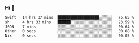 ### Hi 👋

<!--START_SECTION:waka-->

```txt
Swift   14 hrs 37 mins  ███████████████████░░░░░░   75.65 %
sh      4 hrs 33 mins   ██████░░░░░░░░░░░░░░░░░░░   23.59 %
JSON    7 mins          ░░░░░░░░░░░░░░░░░░░░░░░░░   00.64 %
Other   0 secs          ░░░░░░░░░░░░░░░░░░░░░░░░░   00.08 %
Nix     0 secs          ░░░░░░░░░░░░░░░░░░░░░░░░░   00.05 %
```

<!--END_SECTION:waka-->
